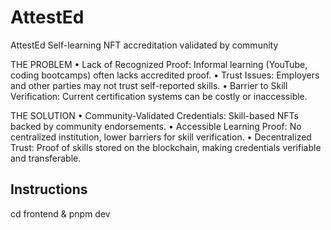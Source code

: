 # AttestEd

AttestEd Self-learning NFT accreditation validated by community

THE PROBLEM • Lack of Recognized Proof: Informal learning (YouTube, coding bootcamps) often lacks accredited proof. • Trust Issues: Employers and other parties may not trust self-reported skills. • Barrier to Skill Verification: Current certification systems can be costly or inaccessible.

THE SOLUTION • Community-Validated Credentials: Skill-based NFTs backed by community endorsements. • Accessible Learning Proof: No centralized institution, lower barriers for skill verification. • Decentralized Trust: Proof of skills stored on the blockchain, making credentials verifiable and transferable.

## Instructions

cd frontend & pnpm dev
